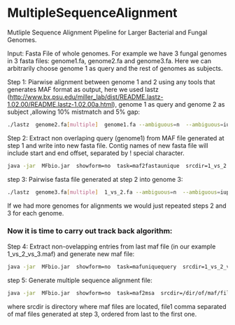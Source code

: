 # MultipleSequenceAlignment
Mutliple Sequence Alignment Pipeline for Larger Bacterial and Fungal Genomes. 

Input: Fasta File of whole genomes. For example we have 3 fungal genomes in 3 fasta files: genome1.fa, genome2.fa and genome3.fa. Here we can arbitrarily choose genome 1 as query and the rest of genomes as subjects.

Step 1: Piarwise alignment between genome 1 and 2 using any tools that generates MAF format as output, here we used lastz (http://www.bx.psu.edu/miller_lab/dist/README.lastz-1.02.00/README.lastz-1.02.00a.html), genome 1 as query and genome 2 as subject ,allowing 10% mistmatch and 5% gap:
```bash
./lastz  genome2.fa[multiple]  genome1.fa --ambiguous=n  --ambiguous=iupac  --gfextend --chain --gapped  --identity=90 --continuity=95  --format=maf  --out 1_vs_2.maf
```
Step 2: Extract non overlaping query (genome1) from MAF file generated at step 1 and write into new fasta file. Contig names of new fasta file will include start and end offset, separated by ! special character.
```bash
java -jar  MFbio.jar  showform=no  task=maf2fastaunique  srcdir=1_vs_2.maf  destdir=1_vs_2.fa
```
step 3: Pairwise fasta file generated at step 2 into genome 3:
```bash
./lastz  genome3.fa[multiple]  1_vs_2.fa --ambiguous=n  --ambiguous=iupac  --gfextend --chain --gapped  --identity=90 --continuity=95  --format=maf  --out 1_vs_2_vs_3.maf
```
If we had more genomes for alignments we would just repeated steps 2 and 3 for each genome.

### Now it is time to carry out track back algorithm:
Step 4: Extract non-ovelapping entries from last maf file (in our example 1_vs_2_vs_3.maf) and generate new maf file:
```bash
java -jar  MFbio.jar  showform=no  task=mafuniquequery  srcdir=1_vs_2_vs_3.maf  destdir=1_vs_2_vs_3_unique.maf
```
step 5: Generate multiple sequence alignment file:
```bash
java -jar  MFbio.jar  showform=no  task=maf2msa  srcdir=/dir/of/maf/files  file1=1_vs_2_vs_3.maf,1_vs_2.maf  destdir=output.msa
```
where srcdir is directory where maf files are located, file1 comma separated of maf files generated at step 3, ordered from last to the first one.


